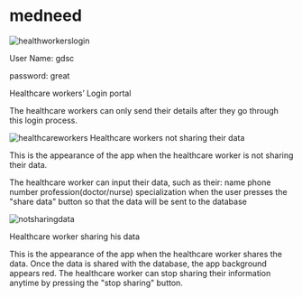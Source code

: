 # medneed

![healthworkerslogin](https://user-images.githubusercontent.com/115637102/228326632-da6ae395-b053-4cae-80a6-c5a3c0bed8ff.jpeg)
<p> 
  
  User Name: gdsc
  
   password: great

</p>

<p> 
  Healthcare workers’ Login portal

The healthcare workers can only send their details after they go through this login process.
  
  </p>
  
  <p>
  

  
  ![healthcareworkers](https://user-images.githubusercontent.com/115637102/228327602-90ef1d3f-2086-48a7-8405-41819e6184a4.jpeg)
  Healthcare workers not sharing their data

This is the appearance of the app when the healthcare worker is not sharing their data.

The healthcare worker can input their data, such as their:
                                                                                   name
                                                                                   phone number 
                                                                                   profession(doctor/nurse)
                                                                                   specialization
when the user presses the "share data" button so that the data will be sent to the database
  
</p>

<p>
 
 
  ![notsharingdata](https://user-images.githubusercontent.com/115637102/228327726-1abe2cd1-bb1a-48c5-9f56-3fa7fbe67e56.jpeg)

Healthcare worker sharing his data
  

This is the appearance of the app when the healthcare worker shares the data. 
Once the data is shared with the database, the app background appears red. 
The healthcare worker can stop sharing their information anytime by pressing the "stop sharing" button.
</p>
